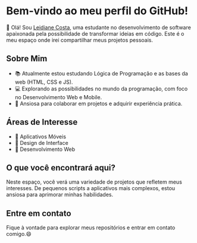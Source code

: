 
# Bem-vindo ao meu perfil do GitHub!

👋 Olá! Sou [Leidiane Costa](https://www.linkedin.com/in/leidiane-costa/), uma estudante no desenvolvimento de software apaixonada pela possibilidade de transformar ideias em código. Este é o meu espaço onde irei compartilhar meus projetos pessoais.

## Sobre Mim

- 📚 Atualmente estou estudando Lógica de Programação e as bases da web (HTML, CSS e JS).
- 💻 Explorando as possibilidades no mundo da programação, com foco no Desenvolvimento Web e Mobile.
- 🎯 Ansiosa para colaborar em projetos e adquirir experiência prática.

## Áreas de Interesse

- 📱 Aplicativos Móveis
- 🎨 Design de Interface
- 🔗 Desenvolvimento Web



## O que você encontrará aqui?

Neste espaço, você verá uma variedade de projetos que refletem meus interesses. De pequenos scripts a aplicativos mais complexos, estou ansiosa para aprimorar minhas habilidades.

## Entre em contato

Fique à vontade para explorar meus repositórios e entrar em contato comigo.😄


